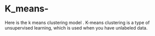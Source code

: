 # K_means-
Here is the k means clustering model . K-means clustering is a type of unsupervised learning, which is used when you have unlabeled data.
